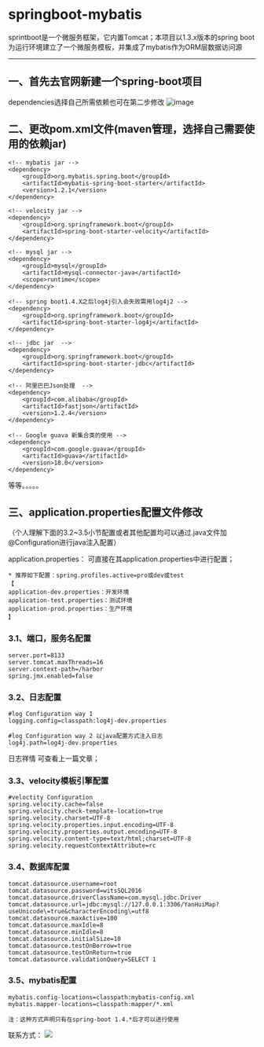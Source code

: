 #  springboot-mybatis

sprintboot是一个微服务框架，它内置Tomcat；本项目以1.3.x版本的spring boot为运行环境建立了一个微服务模板，并集成了mybatis作为ORM层数据访问源

---
## 一、首先去官网新建一个spring-boot项目
dependencies选择自己所需依赖也可在第二步修改
![image](http://oe5al04gu.bkt.clouddn.com/github/jpg1498968955.png)

## 二、更改pom.xml文件(maven管理，选择自己需要使用的依赖jar)

```
<!-- mybatis jar -->
<dependency>
    <groupId>org.mybatis.spring.boot</groupId>
    <artifactId>mybatis-spring-boot-starter</artifactId>
    <version>1.2.1</version>
</dependency> 
 
<!-- velocity jar -->
<dependency>
    <groupId>org.springframework.boot</groupId>
    <artifactId>spring-boot-starter-velocity</artifactId>
</dependency>
 
<!-- mysql jar -->
<dependency>
    <groupId>mysql</groupId>
    <artifactId>mysql-connector-java</artifactId>
    <scope>runtime</scope>
</dependency>
 
<!-- spring boot1.4.X之后log4j引入会失败需用log4j2 -->
<dependency>
    <groupId>org.springframework.boot</groupId>
    <artifactId>spring-boot-starter-log4j</artifactId>
</dependency>
 
<!-- jdbc jar  -->
<dependency>
    <groupId>org.springframework.boot</groupId>
    <artifactId>spring-boot-starter-jdbc</artifactId>
</dependency>
 
<!-- 阿里巴巴Json处理  -->
<dependency>
    <groupId>com.alibaba</groupId>
    <artifactId>fastjson</artifactId>
    <version>1.2.4</version>
</dependency>
 
<!-- Google guava 新集合类的使用 -->
<dependency>
    <groupId>com.google.guava</groupId>
    <artifactId>guava</artifactId>
    <version>18.0</version>
</dependency>

```
等等。。。。。

## 三、application.properties配置文件修改
（个人理解下面的3.2~3.5小节配置或者其他配置均可以通过.java文件加@Configuration进行java注入配置）

application.properties：
可直接在其application.properties中进行配置；

```
* 推荐如下配置：spring.profiles.active=pro或dev或test
【
application-dev.properties：开发环境
application-test.properties：测试环境
application-prod.properties：生产环境
】
```
### 3.1、端口，服务名配置
```
server.port=8133
server.tomcat.maxThreads=16
server.context-path=/harbor
spring.jmx.enabled=false
```
### 3.2、日志配置

```
#log Configuration way 1 
logging.config=classpath:log4j-dev.properties
 
#log Configuration way 2 以java配置方式注入日志
log4j.path=log4j-dev.properties
```

日志祥情  可查看上一篇文章；

### 3.3、velocity模板引擎配置
```
#veloctity Configuration
spring.velocity.cache=false
spring.velocity.check-template-location=true
spring.velocity.charset=UTF-8
spring.velocity.properties.input.encoding=UTF-8
spring.velocity.properties.output.encoding=UTF-8
spring.velocity.content-type=text/html;charset=UTF-8
spring.velocity.requestContextAttribute=rc
```
### 3.4、数据库配置
```
tomcat.datasource.username=root
tomcat.datasource.password=witsSQL2016
tomcat.datasource.driverClassName=com.mysql.jdbc.Driver
tomcat.datasource.url=jdbc:mysql://127.0.0.1:3306/YanHuiMap?useUnicode\=true&characterEncoding\=utf8
tomcat.datasource.maxActive=100
tomcat.datasource.maxIdle=8
tomcat.datasource.minIdle=8
tomcat.datasource.initialSize=10
tomcat.datasource.testOnBorrow=true
tomcat.datasource.testOnReturn=true
tomcat.datasource.validationQuery=SELECT 1
```
### 3.5、mybatis配置

```
mybatis.config-locations=classpath:mybatis-config.xml
mybatis.mapper-locations=classpath:mapper/*.xml

注：这种方式声明只有在spring-boot 1.4.*后才可以进行使用
```
联系方式：
<a target="_blank" href="http://mail.qq.com/cgi-bin/qm_share?t=qm_mailme&email=PQ8KCwkJCwsKCH1MTBNeUlA" style="text-decoration:none;">
<img src="http://rescdn.qqmail.com/zh_CN/htmledition/images/function/qm_open/ico_mailme_02.png"/></a>
